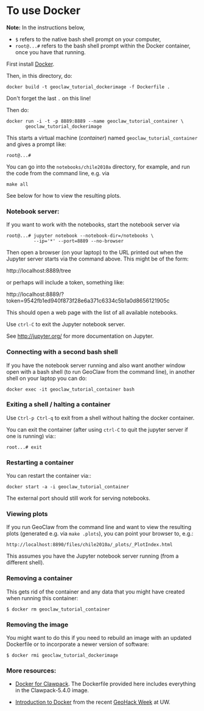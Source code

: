 
# To use Docker

**Note:** In the instructions below, 
 - `$` refers to the native bash shell prompt on your computer, 
 - `root@...#` refers to the bash shell prompt within the Docker container, once you have that running.
 
First install [Docker](https://www.docker.com/).

Then, in this directory, do:

    docker build -t geoclaw_tutorial_dockerimage -f Dockerfile .

Don't forget the last `.` on this line!

Then do:

    docker run -i -t -p 8889:8889 --name geoclaw_tutorial_container \
           geoclaw_tutorial_dockerimage

This starts a virtual machine (*container*) named `geoclaw_tutorial_container` and gives a prompt like: 

    root@...# 

You can go into the `notebooks/chile2010a` directory, for example, and run the
code from the command line, e.g. via

    make all
    
See below for how to view the resulting plots.

### Notebook server:

If you want to work with the notebooks, start the notebook server via

    root@...# jupyter notebook --notebook-dir=/notebooks \
              --ip='*' --port=8889 --no-browser

Then open a browser (on your laptop) to the URL printed out when the Jupyter server starts via the command above.  This might be of the form:

  http://localhost:8889/tree
  
or perhaps will include a token, something like:

  http://localhost:8889/?token=9542fb1ed940f873f28e6a371c6334c5b1a0d8656121905c
  
This should open a web page with the list of all available notebooks. 

Use `ctrl-C` to exit the Jupyter notebook server.

See http://jupyter.org/ for more documentation on Jupyter.

### Connecting with a second bash shell

If you have the notebook server running and also want another window open with a bash shell (to run GeoClaw from the command line), in another shell on your laptop you can do:

    docker exec -it geoclaw_tutorial_container bash
    
### Exiting a shell / halting a container

Use `Ctrl-p Ctrl-q` to exit from a shell without halting the docker container.

You can exit the container (after using `ctrl-C` to quit the jupyter server if
one is running) via::

    root...# exit

### Restarting a container

You can restart the container via::

    docker start -a -i geoclaw_tutorial_container

The external port should still work for serving notebooks.

### Viewing plots

If you run GeoClaw from the command line and want to view the resulting plots (generated e.g. via `make .plots`),  you can point your browser to, e.g.:

    http://localhost:8890/files/chile2010a/_plots/_PlotIndex.html
    
This assumes you have the Jupyter notebook server running (from a different shell).

### Removing a container

This gets rid of the container and any data that you might have created when running this container:

    $ docker rm geoclaw_tutorial_container
    
### Removing the image

You might want to do this if you need to rebuild an image with an updated Dockerfile or to incorporate a newer version of software:

    $ docker rmi geoclaw_tutorial_dockerimage
    
    
### More resources:

 - [Docker for Clawpack](http://www.clawpack.org/docker_image.html#docker-image).  The Dockerfile provided here includes everything in the Clawpack-5.4.0 image.
 
 - [Introduction to Docker](https://geohackweek.github.io/Introductory/01-docker-tutorial/) from 
   the recent [GeoHack Week](https://geohackweek.github.io) at UW.
